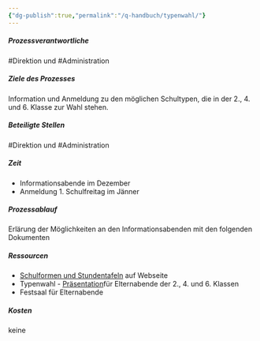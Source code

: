 ```yaml
---
{"dg-publish":true,"permalink":"/q-handbuch/typenwahl/"}
---
```


##### Prozessverantwortliche 
#Direktion und #Administration
##### Ziele des Prozesses 
Information und Anmeldung zu den möglichen Schultypen, die in der 2., 4. und 6. Klasse zur Wahl stehen. 
##### Beteiligte Stellen 
#Direktion und #Administration
##### Zeit
* Informationsabende im Dezember
* Anmeldung 1. Schulfreitag im Jänner
##### Prozessablauf
Erlärung der Möglichkeiten an den Informationsabenden mit den folgenden Dokumenten
##### Ressourcen
* [Schulformen und Stundentafeln](https://www.grg3.at/schulformen-2/) auf Webseite
* Typenwahl - [Präsentation](https://docs.google.com/presentation/d/e/2PACX-1vQq5iU7Z0z50Gpx_N-dLb7qBNQP1H3RMLg_47TjDvbvvmuAHnOKBlFuexc9PWAUHz4pBuyaEpWwjFqQ/pub?start=false&loop=false&delayms=3000)für Elternabende der 2., 4. und 6. Klassen
* Festsaal für Elternabende
##### Kosten 
keine